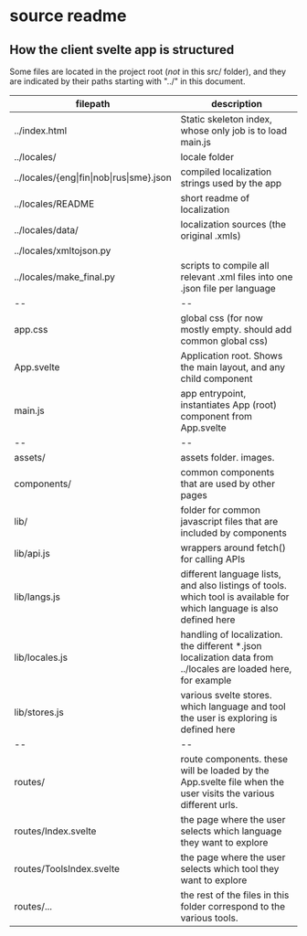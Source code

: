 # source readme

## How the client svelte app is structured

Some files are located in the project root (_not_ in this src/ folder), and they are
indicated by their paths starting with "../" in this document.

| filepath | description |
|--|--|
|../index.html |Static skeleton index, whose only job is to load main.js |
|../locales/ | locale folder|
|../locales/{eng\|fin\|nob\|rus\|sme}.json|compiled localization strings used by the app|
|../locales/README | short readme of localization|
|../locales/data/ | localization sources (the original .xmls)|
|../locales/xmltojson.py||
|../locales/make_final.py | scripts to compile all relevant .xml files into one .json file per language|
|--|--|
|app.css | global css (for now mostly empty. should add common global css)|
|App.svelte | Application root. Shows the main layout, and any child component|
|main.js | app entrypoint, instantiates App (root) component from App.svelte|
|--|--|
|assets/ | assets folder. images.|
|components/ | common components that are used by other pages|
|lib/ | folder for common javascript files that are included by components|
|lib/api.js | wrappers around fetch() for calling APIs|
|lib/langs.js | different language lists, and also listings of tools. which tool is available for which language is also defined here|
|lib/locales.js | handling of localization. the different *.json localization data from ../locales are loaded here, for example|
|lib/stores.js | various svelte stores. which language and tool the user is exploring is defined here|
|--|--|
|routes/ | route components. these will be loaded by the App.svelte file when the user visits the various different urls.|
|routes/Index.svelte | the page where the user selects which language they want to explore|
|routes/ToolsIndex.svelte | the page where the user selects which tool they want to explore|
|routes/... | the rest of the files in this folder correspond to the various tools.|


